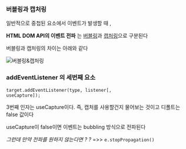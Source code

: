### 버블링과 캡처링

일반적으로 중첩된 요소에서 이벤트가 발생할 때 ,

**HTML DOM API의 이벤트 전파** 는 <u>버블링</u>과 <u>캡처링</u>으로 구분된다

버블링과 캡처링의 차이는 아래와 같다

![버블링&캡처링](https://t1.daumcdn.net/cfile/tistory/9935C9425AE422C52C)

### addEventListener 의 세번째 요소

<code>target.addEventListener(type, listener[, useCapture]);</code>

3번째 인자는 useCapture이다. 즉, 캡처를 사용할건지 물어보는 것이고 디폴트는 false 값이다

useCapture이 false이면 이벤트는 bubbling 방식으로 전파된다

*그런데 만약 전파를 원하지 않는다면 ? ?* =>> <code>e.stopPropagation()</code>



